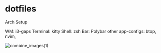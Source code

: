 # dotfiles
Arch Setup

WM: i3-gaps
Terminal: kitty
Shell: zsh 
Bar: Polybar
other app-configs: btop, nvim, 

![combine_images(1)](https://user-images.githubusercontent.com/106319367/172283944-eccd2188-a062-4f27-b99e-b3b433a18f67.png)
